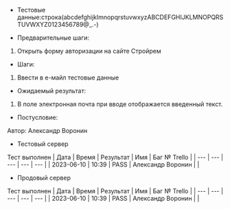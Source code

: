 * Тестовые данные:строка(abcdefghijklmnopqrstuvwxyzABCDEFGHIJKLMNOPQRSTUVWXYZ0123456789@_.-)


* Предварительные шаги:
1. Открыть форму авторизации на сайте Стройрем

* Шаги:
1. Ввести в е-майл тестовые данные


* Ожидаемый результат:
1. В поле электронная почта при вводе отображается введенный текст.


* Постусловие:

Автор: Александр Воронин

* Тестовый сервер 

Тест выполнен
| Дата | Время | Результат | Имя | Баг № Trello |
| --- | --- | --- | --- | --- |
| 2023-06-10 | 10:39 | PASS | Александр Воронин |  | 

* Продовый сервер

Тест выполнен
| Дата | Время | Результат | Имя | Баг № Trello |
| --- | --- | --- | --- | --- |
| 2023-06-10 | 10:39 | PASS | Александр Воронин |  | 
